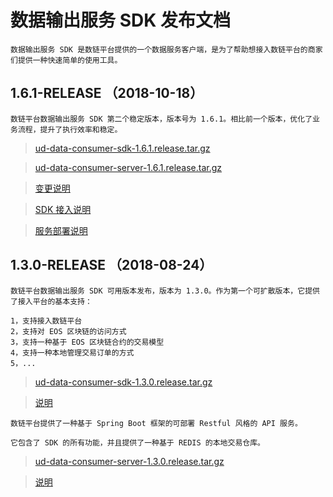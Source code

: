 
# 数据输出服务 SDK 发布文档

``` 引言
数据输出服务 SDK 是数链平台提供的一个数据服务客户端，是为了帮助想接入数链平台的商家们提供一种快速简单的使用工具。
```

## 1.6.1-RELEASE （2018-10-18）

```plaintext
数链平台数据输出服务 SDK 第二个稳定版本，版本号为 1.6.1。相比前一个版本，优化了业务流程，提升了执行效率和稳定。
```

>[ud-data-consumer-sdk-1.6.1.release.tar.gz](1.6.1/ud-data-consumer-sdk-1.6.1.release.tar.gz?raw=true)

>[ud-data-consumer-server-1.6.1.release.tar.gz](1.6.1/ud-data-consumer-server-1.6.1.release.tar.gz?raw=true)

>[变更说明](1.6.1/README.md)

>[SDK 接入说明](1.6.1/SDK.md)

>[服务部署说明](1.6.1/DEPLOY.md)


## 1.3.0-RELEASE （2018-08-24）

``` 发布说明
数链平台数据输出服务 SDK 可用版本发布，版本为 1.3.0。作为第一个可扩散版本，它提供了接入平台的基本支持：

1，支持接入数链平台
2，支持对 EOS 区块链的访问方式
3，支持一种基于 EOS 区块链合约的交易模型
4，支持一种本地管理交易订单的方式
5，...
```

>[ud-data-consumer-sdk-1.3.0.release.tar.gz](1.3.0/ud-data-consumer-sdk.tar.gz?raw=true)

>[说明](https://github.com/unitedata-org-public/Documentation/blob/master/consumer-sdk-doc.md)

``` 发布说明
数链平台提供了一种基于 Spring Boot 框架的可部署 Restful 风格的 API 服务。

它包含了 SDK 的所有功能，并且提供了一种基于 REDIS 的本地交易仓库。
```

>[ud-data-consumer-server-1.3.0.release.tar.gz](1.3.0/ud-data-consumer-server.tar.gz?raw=true)

>[说明](https://github.com/unitedata-org-public/Documentation/blob/master/consumer-api-install-doc.md)

